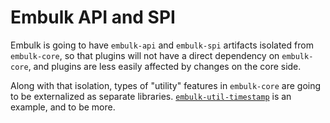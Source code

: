 Embulk API and SPI
===================

Embulk is going to have `embulk-api` and `embulk-spi` artifacts isolated from `embulk-core`, so that plugins will not have a direct dependency on `embulk-core`, and plugins are less easily affected by changes on the core side.

Along with that isolation, types of "utility" features in `embulk-core` are going to be externalized as separate libraries. [`embulk-util-timestamp`](https://search.maven.org/artifact/org.embulk/embulk-util-timestamp) is an example, and to be more.
